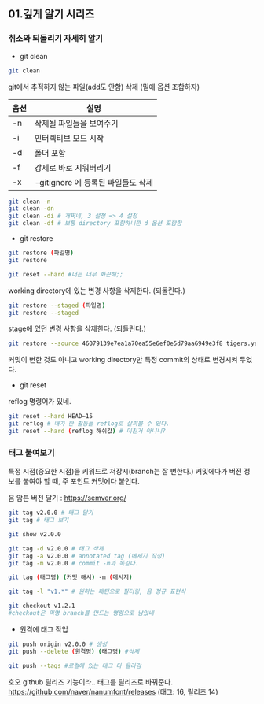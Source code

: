 ## 01.깊게 알기 시리즈

### 취소와 되돌리기 자세히 알기

- git clean

```bash
git clean
```

git에서 추적하지 않는 파일(add도 안함) 삭제 (밑에 옵션 조합하자)

| 옵션 | 설명                               |
| ---- | ---------------------------------- |
| -n   | 삭제될 파일들을 보여주기           |
| -i   | 인터렉티브 모드 시작               |
| -d   | 폴더 포함                          |
| -f   | 강제로 바로 지워버리기             |
| -x   | -gitignore 에 등록된 파일들도 삭제 |

```bash
git clean -n
git clean -dn
git clean -di # 개쩌네, 3 설정 => 4 설정
git clean -df # 보통 directory 포함하니깐 d 옵션 포함함
```

- git restore

```bash
git restore (파일명)
git restore

git reset --hard #너는 너무 화끈해;;
```

working directory에 있는 변경 사항을 삭제한다. (되돌린다.)

```bash
git restore --staged (파일명)
git restore --staged
```

stage에 있던 변경 사항을 삭제한다. (되돌린다.)

```bash
git restore --source 46079139e7ea1a70ea55e6ef0e5d79aa6949e3f8 tigers.yaml
```

커밋이 변한 것도 아니고 working directory만 특정 commit의 상태로 변경시켜 두었다.

- git reset

reflog 명령어가 있네.

```bash
git reset --hard HEAD~15
git reflog # 내가 한 활동들 reflog로 살펴볼 수 있다.
git reset --hard (reflog 해쉬값) # 미친거 아니니?
```

### 태그 붙여보기

특정 시점(중요한 시점)을 키워드로 저장시(branch는 잘 변한다.)
커밋에다가 버전 정보를 붙여야 할 때, 주 포인트 커밋에다 붙인다.

음 암튼 버전 달기 : https://semver.org/

```bash
git tag v2.0.0 # 태그 달기
git tag # 태그 보기

git show v2.0.0

git tag -d v2.0.0 # 태그 삭제
git tag -a v2.0.0 # annotated tag (메세지 작성)
git tag -m v2.0.0 # commit -m과 똑같다.

git tag (태그명) (커밋 해시) -m (메시지)

git tag -l "v1.*" # 원하는 패턴으로 필터링, 음 정규 표현식

git checkout v1.2.1
#checkout은 익명 branch를 만드는 명령으로 남았네
```

- 원격에 태그 작업

```bash
git push origin v2.0.0 # 생성
git push --delete (원격명) (태그명) #삭제

git push --tags #로컬에 있는 태그 다 올라감
```

호오 github 릴리즈 기능이라.. 태그를 릴리즈로 바꿔준다.
https://github.com/naver/nanumfont/releases (태그: 16, 릴리즈 14)
